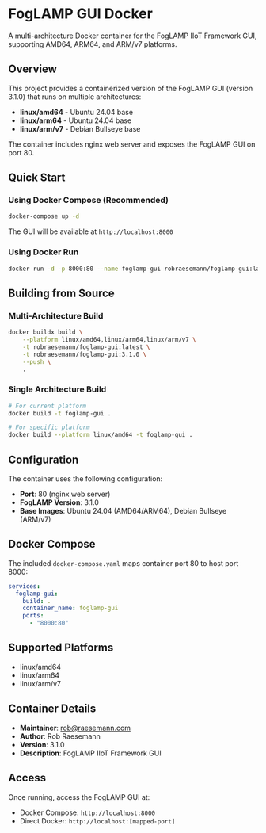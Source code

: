 # FogLAMP GUI Docker

A multi-architecture Docker container for the FogLAMP IIoT Framework GUI, supporting AMD64, ARM64, and ARM/v7 platforms.

## Overview

This project provides a containerized version of the FogLAMP GUI (version 3.1.0) that runs on multiple architectures:
- **linux/amd64** - Ubuntu 24.04 base
- **linux/arm64** - Ubuntu 24.04 base  
- **linux/arm/v7** - Debian Bullseye base

The container includes nginx web server and exposes the FogLAMP GUI on port 80.

## Quick Start

### Using Docker Compose (Recommended)

```bash
docker-compose up -d
```

The GUI will be available at `http://localhost:8000`

### Using Docker Run

```bash
docker run -d -p 8000:80 --name foglamp-gui robraesemann/foglamp-gui:latest
```

## Building from Source

### Multi-Architecture Build

```bash
docker buildx build \
    --platform linux/amd64,linux/arm64,linux/arm/v7 \
    -t robraesemann/foglamp-gui:latest \
    -t robraesemann/foglamp-gui:3.1.0 \
    --push \
    .
```

### Single Architecture Build

```bash
# For current platform
docker build -t foglamp-gui .

# For specific platform
docker build --platform linux/amd64 -t foglamp-gui .
```

## Configuration

The container uses the following configuration:
- **Port**: 80 (nginx web server)
- **FogLAMP Version**: 3.1.0
- **Base Images**: Ubuntu 24.04 (AMD64/ARM64), Debian Bullseye (ARM/v7)

## Docker Compose

The included `docker-compose.yaml` maps container port 80 to host port 8000:

```yaml
services:
  foglamp-gui:
    build: .
    container_name: foglamp-gui
    ports:
      - "8000:80"
```

## Supported Platforms

- linux/amd64
- linux/arm64 
- linux/arm/v7

## Container Details

- **Maintainer**: rob@raesemann.com
- **Author**: Rob Raesemann
- **Version**: 3.1.0
- **Description**: FogLAMP IIoT Framework GUI

## Access

Once running, access the FogLAMP GUI at:
- Docker Compose: `http://localhost:8000`
- Direct Docker: `http://localhost:[mapped-port]`